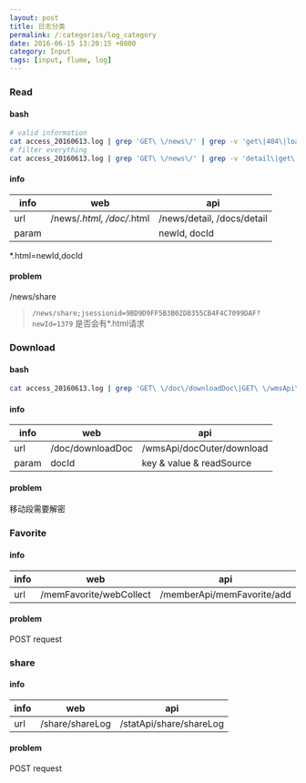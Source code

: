 ```yaml
---
layout: post
title: 日志分类
permalink: /:categories/log_category
date: 2016-06-15 13:20:15 +0800
category: Input
tags: [input, flume, log]
---
```


### Read

#### bash

```bash
# valid information
cat access_20160613.log | grep 'GET\ \/news\/' | grep -v 'get\|404\|loadMore' | grep 'detail\|html\|share'
# filter everything
cat access_20160613.log | grep 'GET\ \/news\/' | grep -v 'detail\|get\|html\|share\|404\|loadMore'
```

#### info

| info | web | api |
| ---- | --- | --- |
| url | /news/*.html, /doc/*.html | /news/detail, /docs/detail |
| param | | newId, docId |

\*.html=newId,docId

#### problem

/news/share

> `/news/share;jsessionid=9BD9D9FF5B3B02D8355CB4F4C7099DAF?newId=1379`
是否会有*.html请求

### Download

#### bash

```bash
cat access_20160613.log | grep 'GET\ \/doc\/downloadDoc\|GET\ \/wmsApi\/docOuter\/download'
```

#### info

| info  | web | api |
| -----  | --- | --- |
| url | /doc/downloadDoc | /wmsApi/docOuter/download |
| param | docId | key & value & readSource |

#### problem

移动段需要解密

### Favorite

#### info

| info | web | api |
| ---- | --- | --- |
| url | /memFavorite/webCollect | /memberApi/memFavorite/add |

#### problem

POST request

### share

#### info

| info | web | api |
| ---- | --- | --- |
| url | /share/shareLog | /statApi/share/shareLog |

#### problem

POST request
